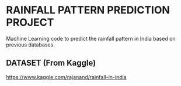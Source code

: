 # RAINFALL PATTERN PREDICTION PROJECT

Machine Learning code to predict the rainfall pattern in India based on previous databases.

## DATASET (From Kaggle)

https://www.kaggle.com/rajanand/rainfall-in-india
